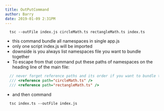```yaml
---
title: OutPutCommand
author: Barry
date: 2019-01-09 2:31PM
---
```


```command
  tsc --outFile index.js circleMath.ts rectangleMath.ts index.ts
```

- this command bundle all namespaces in single app.js
- only one script index.js will be imported
- downside is you always list namespaces file you want to bundle together
- To escape from that command put these paths of namespaces on the heading line of the main file:

```typescript
  // never forget reference paths and its order if you want to bundle together your namespaces
  /// <reference path="circleMath.ts" />
  /// <reference path="rectangleMath.ts" />
```

- and then command

```command
  tsc index.ts --outFile index.js
```
